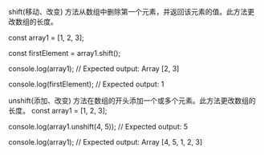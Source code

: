 shift(移动、改变) 方法从数组中删除第一个元素，并返回该元素的值。此方法更改数组的长度。

const array1 = [1, 2, 3];

const firstElement = array1.shift();

console.log(array1);
// Expected output: Array [2, 3]

console.log(firstElement);
// Expected output: 1

unshift(添加、改变) 方法在数组的开头添加一个或多个元素。此方法更改数组的长度。
const array1 = [1, 2, 3];

console.log(array1.unshift(4, 5));
// Expected output: 5

console.log(array1);
// Expected output: Array [4, 5, 1, 2, 3]
